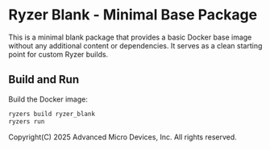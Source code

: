 # Ryzer Blank - Minimal Base Package

This is a minimal blank package that provides a basic Docker base image without any additional content or dependencies. It serves as a clean starting point for custom Ryzer builds.

## Build and Run

Build the Docker image:
```bash
ryzers build ryzer_blank
ryzers run
```

Copyright(C) 2025 Advanced Micro Devices, Inc. All rights reserved.